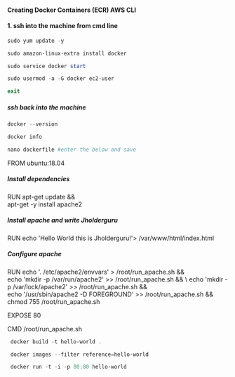 #### Creating Docker Containers (ECR) AWS CLI

#### 1. ssh into the machine from cmd line

 ``` powershell
sudo yum update -y

sudo amazon-linux-extra install docker

sudo service docker start

sudo usermod -a -G docker ec2-user

exit
```

##### ssh back into the machine

```powershell
docker --version

docker info

nano dockerfile #enter the below and save
```

FROM ubuntu:18.04

##### Install dependencies
RUN apt-get update && \
 apt-get -y install apache2

##### Install apache and write Jholderguru
RUN echo 'Hello World this is Jholderguru!'> /var/www/html/index.html                                                                                                                                             
##### Configure apache


RUN echo '. /etc/apache2/envvars' > /root/run_apache.sh && \
 echo 'mkdir -p /var/run/apache2' >> /root/run_apache.sh && \                                                                                                                                                      echo 'mkdir -p /var/lock/apache2' >> /root/run_apache.sh && \
 echo '/usr/sbin/apache2 -D FOREGROUND' >> /root/run_apache.sh && \
 chmod 755 /root/run_apache.sh

EXPOSE 80

CMD /root/run_apache.sh

```powershell
 docker build -t hello-world .

 docker images --filter reference=hello-world

 docker run -t -i -p 80:80 hello-world

```
